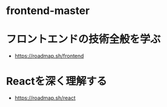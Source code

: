 # frontend-master
# フロントエンドの技術全般を学ぶ
- https://roadmap.sh/frontend
# Reactを深く理解する
- https://roadmap.sh/react
